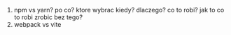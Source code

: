 1. npm vs yarn? po co? ktore wybrac kiedy? dlaczego? co to robi? jak to co to robi zrobic bez tego?  
2. webpack vs vite
